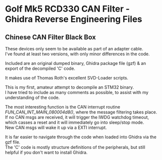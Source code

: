 # Golf Mk5 RCD330 CAN Filter - Ghidra Reverse Engineering Files #
## Chinese CAN Filter Black Box ##

These devices only seem to be available as part of an adapter cable.<BR>
I've found at least two versions, with only minor differences in the code.

Included are an original dumped binary, Ghidra package file (gzf) & an export of the decompiled 'C' code.
  
It makes use of Thomas Roth's excellent SVD-Loader scripts.

This is my first, amateur attempt to decompile an STM32 binary.<BR>
I have tried to include as many comments as possible, to assist with my understanding of the code.

The most interesting function is the CAN interrupt routine *FUN_CAN_INT_MAIN_080004d8()*, where the message filtering takes place.<BR>
If no CAN msgs are received, it will trigger the IWDG watchdog timeout, which casses a reset and it will immediately go into sleep/stop mode.<BR>
New CAN msgs will wake it up via a EXTI interrupt.
  
It is far easier to navigate through the code when loaded into Ghidra via the gzf file.<BR>
The 'C' code is mostly structure definitions of the peripherals, but still helpful if you don't want to install Ghidra.
